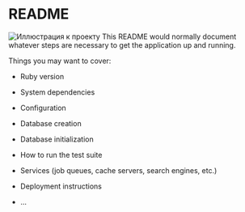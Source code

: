 # README

![Иллюстрация к проекту](https://github.com/jon/coolproject/raw/master/image/image.png)
This README would normally document whatever steps are necessary to get the
application up and running.

Things you may want to cover:

- Ruby version

- System dependencies

- Configuration

- Database creation

- Database initialization

- How to run the test suite

- Services (job queues, cache servers, search engines, etc.)

- Deployment instructions

- ...
